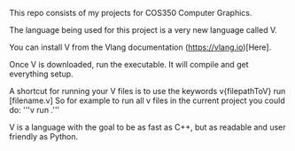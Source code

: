 This repo consists of my projects for COS350 Computer Graphics. 

The language being used for this project is a very new language called V.

You can install V from the Vlang documentation (https://vlang.io)[Here].

Once V is downloaded, run the executable. It will compile and get everything setup.

A shortcut for running your V files is to use the keywords v{filepathToV} run [filename.v] 
So for example to run all v files in the current project you could do: '''v run .'''

V is a language with the goal to be as fast as C++, but as readable and user friendly as Python. 
